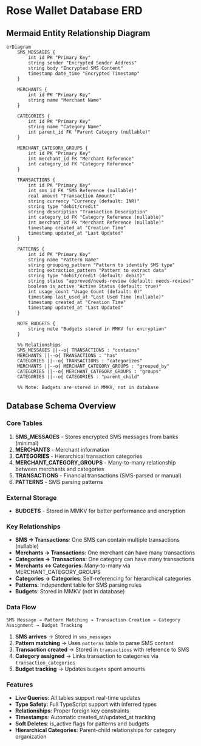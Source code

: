 # Rose Wallet Database ERD

## Mermaid Entity Relationship Diagram

```mermaid
erDiagram
    SMS_MESSAGES {
        int id PK "Primary Key"
        string sender "Encrypted Sender Address"
        string body "Encrypted SMS Content"
        timestamp date_time "Encrypted Timestamp"
    }
    
    MERCHANTS {
        int id PK "Primary Key"
        string name "Merchant Name"
    }
    
    CATEGORIES {
        int id PK "Primary Key"
        string name "Category Name"
        int parent_id FK "Parent Category (nullable)"
    }
    
    MERCHANT_CATEGORY_GROUPS {
        int id PK "Primary Key"
        int merchant_id FK "Merchant Reference"
        int category_id FK "Category Reference"
    }
    
    TRANSACTIONS {
        int id PK "Primary Key"
        int sms_id FK "SMS Reference (nullable)"
        real amount "Transaction Amount"
        string currency "Currency (default: INR)"
        string type "debit/credit"
        string description "Transaction Description"
        int category_id FK "Category Reference (nullable)"
        int merchant_id FK "Merchant Reference (nullable)"
        timestamp created_at "Creation Time"
        timestamp updated_at "Last Updated"
    }
    
    PATTERNS {
        int id PK "Primary Key"
        string name "Pattern Name"
        string grouping_pattern "Pattern to identify SMS type"
        string extraction_pattern "Pattern to extract data"
        string type "debit/credit (default: debit)"
        string status "approved/needs-review (default: needs-review)"
        boolean is_active "Active Status (default: true)"
        int usage_count "Usage Count (default: 0)"
        timestamp last_used_at "Last Used Time (nullable)"
        timestamp created_at "Creation Time"
        timestamp updated_at "Last Updated"
    }
    
    NOTE_BUDGETS {
        string note "Budgets stored in MMKV for encryption"
    }
    
    %% Relationships
    SMS_MESSAGES ||--o{ TRANSACTIONS : "contains"
    MERCHANTS ||--o{ TRANSACTIONS : "has"
    CATEGORIES ||--o{ TRANSACTIONS : "categorizes"
    MERCHANTS ||--o{ MERCHANT_CATEGORY_GROUPS : "grouped_by"
    CATEGORIES ||--o{ MERCHANT_CATEGORY_GROUPS : "groups"
    CATEGORIES ||--o{ CATEGORIES : "parent_child"
    
    %% Note: Budgets are stored in MMKV, not in database
```

## Database Schema Overview

### Core Tables

1. **SMS_MESSAGES** - Stores encrypted SMS messages from banks (minimal)
2. **MERCHANTS** - Merchant information
3. **CATEGORIES** - Hierarchical transaction categories
4. **MERCHANT_CATEGORY_GROUPS** - Many-to-many relationship between merchants and categories
5. **TRANSACTIONS** - Financial transactions (SMS-parsed or manual)
6. **PATTERNS** - SMS parsing patterns

### External Storage

- **BUDGETS** - Stored in MMKV for better performance and encryption

### Key Relationships

- **SMS → Transactions**: One SMS can contain multiple transactions (nullable)
- **Merchants → Transactions**: One merchant can have many transactions
- **Categories → Transactions**: One category can have many transactions
- **Merchants ↔ Categories**: Many-to-many via MERCHANT_CATEGORY_GROUPS
- **Categories → Categories**: Self-referencing for hierarchical categories
- **Patterns**: Independent table for SMS parsing rules
- **Budgets**: Stored in MMKV (not in database)

### Data Flow

```
SMS Message → Pattern Matching → Transaction Creation → Category Assignment → Budget Tracking
```

1. **SMS arrives** → Stored in `sms_messages`
2. **Pattern matching** → Uses `patterns` table to parse SMS content
3. **Transaction created** → Stored in `transactions` with reference to SMS
4. **Category assigned** → Links transaction to categories via `transaction_categories`
5. **Budget tracking** → Updates `budgets` spent amounts

### Features

- **Live Queries**: All tables support real-time updates
- **Type Safety**: Full TypeScript support with inferred types
- **Relationships**: Proper foreign key constraints
- **Timestamps**: Automatic created_at/updated_at tracking
- **Soft Deletes**: is_active flags for patterns and budgets
- **Hierarchical Categories**: Parent-child relationships for category organization
